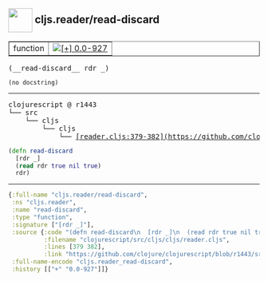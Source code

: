 ## <img width="48px" valign="middle" src="http://i.imgur.com/Hi20huC.png"> cljs.reader/read-discard

 <table border="1">
<tr>
<td>function</td>
<td><a href="https://github.com/cljsinfo/api-refs/tree/0.0-927"><img valign="middle" alt="[+] 0.0-927" src="https://img.shields.io/badge/+-0.0--927-lightgrey.svg"></a> </td>
</tr>
</table>

 <samp>
(__read-discard__ rdr _)<br>
</samp>

```
(no docstring)
```

---

 <pre>
clojurescript @ r1443
└── src
    └── cljs
        └── cljs
            └── <ins>[reader.cljs:379-382](https://github.com/clojure/clojurescript/blob/r1443/src/cljs/cljs/reader.cljs#L379-L382)</ins>
</pre>

```clj
(defn read-discard
  [rdr _]
  (read rdr true nil true)
  rdr)
```


---

```clj
{:full-name "cljs.reader/read-discard",
 :ns "cljs.reader",
 :name "read-discard",
 :type "function",
 :signature ["[rdr _]"],
 :source {:code "(defn read-discard\n  [rdr _]\n  (read rdr true nil true)\n  rdr)",
          :filename "clojurescript/src/cljs/cljs/reader.cljs",
          :lines [379 382],
          :link "https://github.com/clojure/clojurescript/blob/r1443/src/cljs/cljs/reader.cljs#L379-L382"},
 :full-name-encode "cljs.reader_read-discard",
 :history [["+" "0.0-927"]]}

```
